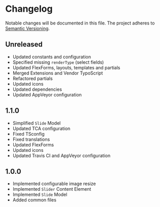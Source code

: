 Changelog
=========

Notable changes will be documented in this file. The project adheres to [Semantic Versioning].

Unreleased
----------

* Updated constants and configuration
* Specified missing `renderType` (select fields)
* Updated FlexForms, layouts, templates and partials
* Merged Extensions and Vendor TypoScript
* Refactored partials
* Updated icons
* Updated dependencies
* Updated AppVeyor configuration

1.1.0
-----

* Simplified `Slide` Model
* Updated TCA configuration
* Fixed TSconfig
* Fixed translations
* Updated FlexForms
* Updated icons
* Updated Travis CI and AppVeyor configuration

1.0.0
-----

* Implemented configurable image resize
* Implemented `Slider` Content Element
* Implemented `Slide` Model
* Added common files

[Semantic Versioning]: http://semver.org "Semantic Versioning"